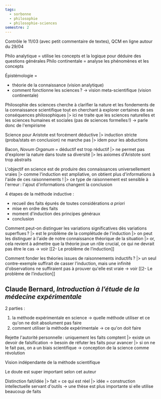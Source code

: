 ```yaml
---
tags:
  - sorbonne
  - philosophie
  - philosophie-sciences
semestre: 2
---
```

Contrôle le 11/03 (avec petit commentaire de textes), QCM en ligne autour du 29/04

Philo analytique = utilise les concepts et la logique pour déduire des questions générales
Philo continentale = analyse les phénomènes et les concepts

Épistémologie =
- théorie de la connaissance (vision analytique)
- comment fonctionne les sciences ? -> vision meta-scientifique (vision continentale)

Philosophie des sciences cherche à clarifier la nature et les fondements de la connaissance scientifique tout en cherchant à explorer certaines de ses conséquences philosophiques
|> ici ne traite que les sciences naturelles et les sciences humaines et sociales (pas de sciences formelles !)
-> parle donc de l'empirisme

Science pour Aristote est forcément déductive
|> induction stricte (proba/stats en conclusion) ne marche pas
|> idem pour les abductions

Bacon, *Novum Organum* = déductif est trop réductif
|> ne permet pas d'explorer la nature dans toute sa diversité
|> les axiomes d'Aristote sont trop abstraits

L'objectif en science est de produire des connaissances universellement vraies
|> comme l'induction est ampliative, on obtient plus d'informations à l'aide de ces raisonnements !
|> ce type de raisonnement est sensible à l'erreur : l'ajout d'informations changent la conclusion

4 étapes de la méthode inductive :
- recueil des faits épurés de toutes considérations *a priori*
- mise en ordre des faits
- moment d'induction des principes généraux
- conclusion

Comment peut-on distinguer les variations significatives dès variations superflues ?
|> est le problème de la complétude de l'induction
|> on peut les distinguer à l'aide de notre connaissance théorique de la situation
|> or, cela revient à admettre que la théorie joue un rôle crucial, ce qui ne devrait pas être le cas
-> voir [[2- Le problème de l’induction]]

Comment fonder les théories issues de raisonnements inductifs ?
|> un seul contre-exemple suffirait de casser l'induction, mais une infinité d'observations ne suffiraient pas à prouver qu'elle est vraie
-> voir [[2- Le problème de l’induction]]
## Claude Bernard, _Introduction à l’étude de la médecine expérimentale_
2 parties :
1. la méthode expérimentale en science -> quelle méthode utiliser et ce qu'on ne doit absolument pas faire
2. comment utiliser la méthode expérimentale -> ce qu'on doit faire

Rejette l'autorité personnelle : uniquement les faits comptent
|> existe un devoir de falsification -> besoin de réfuter les faits pour avancer
|> si on ne le fait pas, on a un biais scientifique
-> conception de la science comme révolution

Vision indépendante de la méthode scientifique

Le doute est super important selon cet auteur

Distinction fait/idée
|> fait = ce qui est réel
|> idée = construction intellectuelle servant d'outils
-> une thèse est plus importante si elle utilise beaucoup de faits